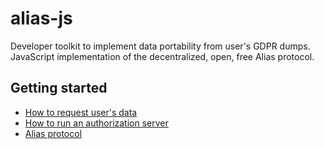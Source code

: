 # alias-js

Developer toolkit to implement data portability from user's GDPR dumps.
JavaScript implementation of the decentralized, open, free Alias protocol.

## Getting started

- [How to request user's data](https://github.com/progressive-identity/alias-js/wiki/Develop-a-client)
- [How to run an authorization server](https://github.com/progressive-identity/alias-js/wiki/Run-a-authorization-server)
- [Alias protocol](https://github.com/progressive-identity/alias-js/wiki/Protocol)
